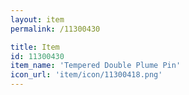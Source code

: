 ```yaml
---
layout: item
permalink: /11300430

title: Item
id: 11300430
item_name: 'Tempered Double Plume Pin'
icon_url: 'item/icon/11300418.png'
---
```

